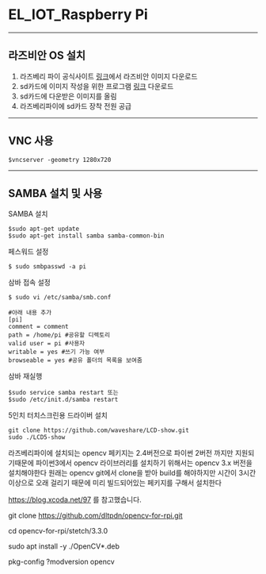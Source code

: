 ﻿# EL_IOT\_Raspberry Pi

----
## 라즈비안 OS 설치
1. 라즈베리 파이 공식사이트 [링크](https://www.raspberrypi.org/downloads/raspbian/)에서 라즈비안 이미지 다운로드
2. sd카드에 이미지 작성을 위한 프로그램 [링크](https://sourceforge.net/projects/win32diskimager/) 다운로드
3. sd카드에 다운받은 이미지를 올림
4. 라즈베리파이에 sd카드 장착 전원 공급

----
## VNC 사용
    $vncserver -geometry 1280x720

----
## SAMBA 설치 및 사용
SAMBA 설치

    $sudo apt-get update
    $sudo apt-get install samba samba-common-bin

페스워드 설정

    $ sudo smbpasswd -a pi

삼바 접속 설정
    
    $ sudo vi /etc/samba/smb.conf

    #아래 내용 추가
    [pi]
    comment = comment
    path = /home/pi #공유할 디렉토리
    valid user = pi #사용자
    writable = yes #쓰기 가능 여부
    browseable = yes #공유 폴더의 목록을 보여줌

삼바 재실행

    $sudo service samba restart 또는
    $sudo /etc/init.d/samba restart

5인치 터치스크린용 드라이버 설치

    git clone https://github.com/waveshare/LCD-show.git
    sudo ./LCD5-show
    


라즈베리파이에 설치되는 opencv 페키지는 2.4버전으로 파이썬 2버전 까지만 지원되기때문에
파이썬3에서 opencv 라이브러리를 설치하기 위해서는 opencv 3.x 버전을 설치해야한다
원래는 opencv git에서 clone을 받아 build를 해야하지만 시간이 3시간 이상으로 오래 걸리기 때문에
미리 빌드되어있는 페키지를 구해서 설치한다

https://blog.xcoda.net/97 를 참고했습니다.


git clone https://github.com/dltpdn/opencv-for-rpi.git

cd opencv-for-rpi/stetch/3.3.0

sudo apt install -y ./OpenCV*.deb

pkg-config ?modversion opencv
